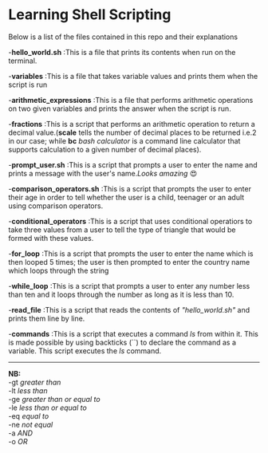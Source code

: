 # Learning Shell Scripting

Below is a list of the files contained in this repo and their explanations

-**hello_world.sh**
:This is a file that prints its contents when run on the terminal.

-**variables**
:This is a file that takes variable values and prints them when the script is run

-**arithmetic_expressions**
:This is a file that performs arithmetic operations on two given variables and prints the answer when the script is run.

-**fractions**
:This is a script that performs an arithmetic operation to return a decimal value.(**scale** tells the number of decimal places to be returned i.e.2 in our case; while **bc** *bash calculator* is a command line calculator that supports calculation to a given number of decimal places).

-**prompt_user.sh**
:This is a script that prompts a user to enter the name and prints a message with the user's name.*Looks amazing* :heart_eyes:

-**comparison_operators.sh**
:This is a script that prompts the user to enter their age in order to tell whether the user is a child, teenager or an adult using comparison operators.

-**conditional_operators**
:This is a script that uses conditional operatiors to take three values from a user to tell the type of triangle that would be formed with these values.

-**for_loop**
:This is a script that prompts the user to enter the name which is then looped 5 times; the user is then prompted to enter the country name which loops through the string

-**while_loop**
:This is a script that prompts a user to enter any number less than ten and it loops through the number as long as it is less than 10.

-**read_file**
:This is a script that reads the contents of *"hello_world.sh"* and prints them line by line.

-**commands**
:This is a script that executes a command *ls* from within it. This is made possible by using backticks (``) to declare the command as a variable. This script executes the *ls* command.


---
**NB:**<br>
-gt *greater than*<br>
-lt *less than*<br>
-ge *greater than or equal to*<br>
-le *less than or equal to*<br>
-eq *equal to*<br>
-ne *not equal*<br>
-a *AND*<br>
-o *OR*<br>
